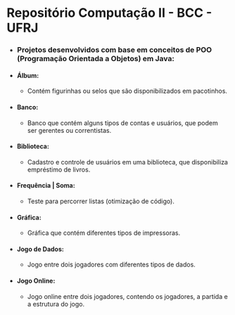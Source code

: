 # Repositório Computação II - BCC - UFRJ

- ### Projetos desenvolvidos com base em conceitos de POO (Programação Orientada a Objetos) em Java:

- #### Álbum:
    - Contém figurinhas ou selos que são disponibilizados em pacotinhos.

- #### Banco:
    - Banco que contém alguns tipos de contas e usuários, que podem ser gerentes ou correntistas.

- #### Biblioteca:
    - Cadastro e controle de usuários em uma biblioteca, que disponibiliza empréstimo de livros.

- #### Frequência | Soma:
    - Teste para percorrer listas (otimização de código).

- #### Gráfica:
    - Gráfica que contém diferentes tipos de impressoras.

- #### Jogo de Dados:
    - Jogo entre dois jogadores com diferentes tipos de dados.

- #### Jogo Online:
    - Jogo online entre dois jogadores, contendo os jogadores, a partida e a estrutura do jogo.
